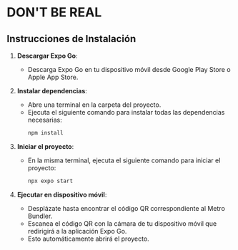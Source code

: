 # DON'T BE REAL

## Instrucciones de Instalación

1. **Descargar Expo Go**:
   - Descarga Expo Go en tu dispositivo móvil desde Google Play Store o Apple App Store.

2. **Instalar dependencias**:
   - Abre una terminal en la carpeta del proyecto.
   - Ejecuta el siguiente comando para instalar todas las dependencias necesarias:
     ```sh
     npm install
     ```

3. **Iniciar el proyecto**:
   - En la misma terminal, ejecuta el siguiente comando para iniciar el proyecto:
     ```sh
     npx expo start
     ```

4. **Ejecutar en dispositivo móvil**:
   - Desplázate hasta encontrar el código QR correspondiente al Metro Bundler.
   - Escanea el código QR con la cámara de tu dispositivo móvil que redirigirá a la aplicación Expo Go.
   - Esto automáticamente abrirá el proyecto.